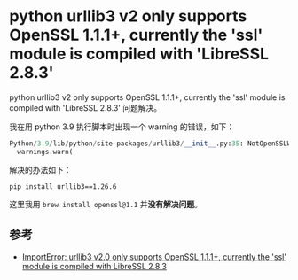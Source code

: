 # python urllib3 v2 only supports OpenSSL 1.1.1+, currently the 'ssl' module is compiled with 'LibreSSL 2.8.3'


<!-- author： xiaobinqt -->
<!-- email： xiaobinqt@163.com -->
<!-- https://xiaobinqt.github.io -->
<!-- https://www.xiaobinqt.cn -->

python urllib3 v2 only supports OpenSSL 1.1.1+, currently the 'ssl' module is compiled with 'LibreSSL 2.8.3' 问题解决。

<!--more-->

我在用 python 3.9 执行脚本时出现一个 warning 的错误，如下：

```python
Python/3.9/lib/python/site-packages/urllib3/__init__.py:35: NotOpenSSLWarning: urllib3 v2 only supports OpenSSL 1.1.1+, currently the 'ssl' module is compiled with 'LibreSSL 2.8.3'. See: https://github.com/urllib3/urllib3/issues/3020
  warnings.warn(
```

解决的办法如下：

```pip
pip install urllib3==1.26.6
```

这里我用 `brew install openssl@1.1` 并**没有解决问题**。

## 参考

+ [ImportError: urllib3 v2.0 only supports OpenSSL 1.1.1+, currently the 'ssl' module is compiled with LibreSSL 2.8.3](https://stackoverflow.com/questions/76187256/importerror-urllib3-v2-0-only-supports-openssl-1-1-1-currently-the-ssl-modu)




